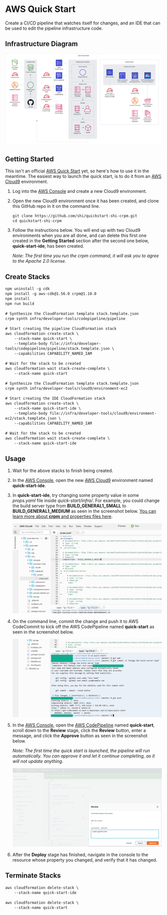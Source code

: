 # AWS Quick Start

Create a CI/CD pipeline that watches itself for changes, and an IDE that can be used to edit the pipeline infrastructure code.

## Infrastructure Diagram

![Infrastructure Diagram](https://raw.githubusercontent.com/shi/quickstart-shi-crpm/master/img/diagram.png)

## Getting Started

This isn't an official [AWS Quick Start](https://aws.amazon.com/quickstart) yet, so here's how to use it in the meantime.
The easiest way to launch the quick start, is to do it from an [AWS Cloud9](https://aws.amazon.com/cloud9) environment.

1.  Log into the [AWS Console](https://aws.amazon.com/console) and create a new Cloud9 environment.
2.  Open the new Cloud9 environment once it has been created, and clone this GitHub repo in it on the command line.
    
    ```
    git clone https://github.com/shi/quickstart-shi-crpm.git
    cd quickstart-shi-crpm
    ```
3.  Follow the instructions below.  You will end up with two Cloud9 environments when you are all done, and can delete this first one created in the **Getting Started** section after the second one below, **quick-start-ide**, has been created.

    *Note: The first time you run the crpm command, it will ask you to agree to the Apache 2.0 license.*

## Create Stacks

```
npm uninstall -g cdk
npm install -g aws-cdk@1.56.0 crpm@1.10.0
npm install
npm run build

# Synthesize the CloudFormation template stack.template.json
crpm synth infra/developer-tools/codepipeline/pipeline

# Start creating the pipeline CloudFormation stack
aws cloudformation create-stack \
    --stack-name quick-start \
    --template-body file://infra/developer-tools/codepipeline/pipeline/stack.template.json \
    --capabilities CAPABILITY_NAMED_IAM

# Wait for the stack to be created
aws cloudformation wait stack-create-complete \
    --stack-name quick-start

# Synthesize the CloudFormation template stack.template.json
crpm synth infra/developer-tools/cloud9/environment-ec2

# Start creating the IDE CloudFormation stack
aws cloudformation create-stack \
    --stack-name quick-start-ide \
    --template-body file://infra/developer-tools/cloud9/environment-ec2/stack.template.json \
    --capabilities CAPABILITY_NAMED_IAM

# Wait for the stack to be created
aws cloudformation wait stack-create-complete \
    --stack-name quick-start-ide
```

## Usage

1.  Wait for the above stacks to finish being created.
2.  In the [AWS Console](https://aws.amazon.com/console), open the new [AWS Cloud9](https://aws.amazon.com/cloud9) environment named **quick-start-ide**.
3.  In **quick-start-ide**, try changing some property value in some *props.yaml* file inside *quick-start/infra/*. For example, you could change the build server type from **BUILD_GENERAL1_SMALL** to **BUILD_GENERAL1_MEDIUM** as seen in the screenshot below. [You can learn more about **crpm** and properties files here](https://shi.github.io/crpm).
    
    ![Screenshot](https://raw.githubusercontent.com/shi/quickstart-shi-crpm/master/img/screenshot1.png)
4.  On the command line, commit the change and push it to AWS CodeCommit to kick off the AWS CodePipeline named **quick-start** as seen in the screenshot below.
    
    ![Screenshot](https://raw.githubusercontent.com/shi/quickstart-shi-crpm/master/img/screenshot2.png)
5.  In the [AWS Console](https://aws.amazon.com/console), open the [AWS CodePipeline](https://aws.amazon.com/codepipeline) named **quick-start**, scroll down to the **Review** stage, click the **Review** button, enter a message, and click the **Approve** button as seen in the screenshot below.
    
    *Note: The first time the quick start is launched, the pipeline will run automatically.  You can approve it and let it continue completing, as it will not update anything.*
    
    ![Screenshot](https://raw.githubusercontent.com/shi/quickstart-shi-crpm/master/img/screenshot3.png)
6.  After the **Deploy** stage has finished, navigate in the console to the resource whose property you changed, and verify that it has changed.

## Terminate Stacks

```
aws cloudformation delete-stack \
    --stack-name quick-start-ide

aws cloudformation delete-stack \
    --stack-name quick-start
```
